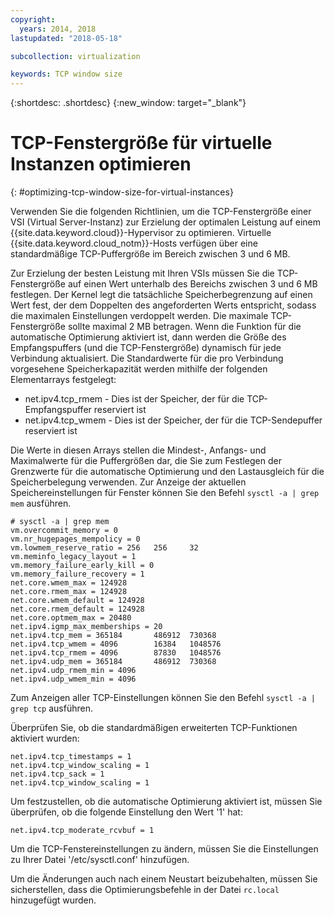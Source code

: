 ```yaml
---
copyright:
  years: 2014, 2018
lastupdated: "2018-05-18"

subcollection: virtualization

keywords: TCP window size
---
```

{:shortdesc: .shortdesc}
{:new_window: target="_blank"}

# TCP-Fenstergröße für virtuelle Instanzen optimieren
{: #optimizing-tcp-window-size-for-virtual-instances}

Verwenden Sie die folgenden Richtlinien, um die TCP-Fenstergröße einer VSI (Virtual Server-Instanz) zur Erzielung der optimalen Leistung auf einem {{site.data.keyword.cloud}}-Hypervisor zu optimieren. Virtuelle {{site.data.keyword.cloud_notm}}-Hosts verfügen über eine standardmäßige TCP-Puffergröße im Bereich zwischen 3 und 6 MB.

Zur Erzielung der besten Leistung mit Ihren VSIs müssen Sie die TCP-Fenstergröße auf einen Wert unterhalb des Bereichs zwischen 3 und 6 MB festlegen. Der Kernel legt die tatsächliche Speicherbegrenzung auf einen Wert fest, der dem Doppelten des angeforderten Werts entspricht, sodass die maximalen Einstellungen verdoppelt werden. Die maximale TCP-Fenstergröße sollte maximal 2 MB betragen. Wenn die Funktion für die automatische Optimierung aktiviert ist, dann werden die Größe des Empfangspuffers (und die TCP-Fenstergröße) dynamisch für jede Verbindung aktualisiert. Die Standardwerte für die pro Verbindung vorgesehene Speicherkapazität werden mithilfe der folgenden Elementarrays festgelegt:

* net.ipv4.tcp_rmem - Dies ist der Speicher, der für die TCP-Empfangspuffer reserviert ist
* net.ipv4.tcp_wmem - Dies ist der Speicher, der für die TCP-Sendepuffer reserviert ist

Die Werte in diesen Arrays stellen die Mindest-, Anfangs- und Maximalwerte für die Puffergrößen dar, die Sie zum Festlegen der Grenzwerte für die automatische Optimierung und den Lastausgleich für die Speicherbelegung verwenden. Zur Anzeige der aktuellen Speichereinstellungen für Fenster können Sie den Befehl `sysctl -a | grep mem` ausführen.

    # sysctl -a | grep mem
    vm.overcommit_memory = 0
    vm.nr_hugepages_mempolicy = 0
    vm.lowmem_reserve_ratio = 256   256     32
    vm.meminfo_legacy_layout = 1
    vm.memory_failure_early_kill = 0
    vm.memory_failure_recovery = 1
    net.core.wmem_max = 124928
    net.core.rmem_max = 124928
    net.core.wmem_default = 124928
    net.core.rmem_default = 124928
    net.core.optmem_max = 20480
    net.ipv4.igmp_max_memberships = 20
    net.ipv4.tcp_mem = 365184       486912  730368
    net.ipv4.tcp_wmem = 4096        16384   1048576
    net.ipv4.tcp_rmem = 4096        87830   1048576
    net.ipv4.udp_mem = 365184       486912  730368
    net.ipv4.udp_rmem_min = 4096
    net.ipv4.udp_wmem_min = 4096

Zum Anzeigen aller TCP-Einstellungen können Sie den Befehl `sysctl -a | grep tcp` ausführen.

Überprüfen Sie, ob die standardmäßigen erweiterten TCP-Funktionen aktiviert wurden:

    net.ipv4.tcp_timestamps = 1
    net.ipv4.tcp_window_scaling = 1
    net.ipv4.tcp_sack = 1
    net.ipv4.tcp_window_scaling = 1

Um festzustellen, ob die automatische Optimierung aktiviert ist, müssen Sie überprüfen, ob die folgende Einstellung den Wert '1' hat:

    net.ipv4.tcp_moderate_rcvbuf = 1

Um die TCP-Fenstereinstellungen zu ändern, müssen Sie die Einstellungen zu Ihrer Datei '/etc/sysctl.conf' hinzufügen.

<!--**Note:** The preceding general recommendations are used to tune the TCP window sizes of a VSI in the public cloud. You have many ways to optimize your network for different workloads.-->

Um die Änderungen auch nach einem Neustart beizubehalten, müssen Sie sicherstellen, dass die Optimierungsbefehle in der Datei `rc.local` hinzugefügt wurden.
